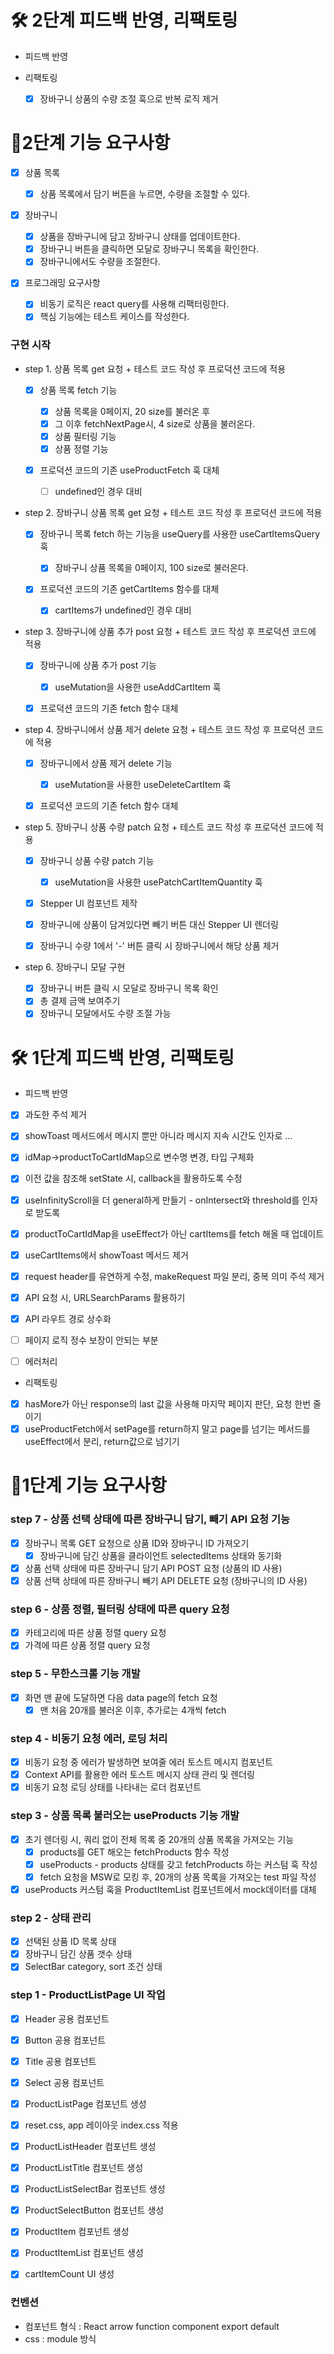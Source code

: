 # 🛠 2단계 피드백 반영, 리팩토링

- 피드백 반영

- 리팩토링
  - [x] 장바구니 상품의 수량 조절 훅으로 반복 로직 제거

# 🎯2단계 기능 요구사항

- [x] 상품 목록

  - [x] 상품 목록에서 담기 버튼을 누르면, 수량을 조절할 수 있다.

- [x] 장바구니

  - [x] 상품을 장바구니에 담고 장바구니 상태를 업데이트한다.
  - [x] 장바구니 버튼을 클릭하면 모달로 장바구니 목록을 확인한다.
  - [x] 장바구니에서도 수량을 조절한다.

- [x] 프로그래밍 요구사항
  - [x] 비동기 로직은 react query를 사용해 리팩터링한다.
  - [x] 핵심 기능에는 테스트 케이스를 작성한다.

### 구현 시작

- step 1. 상품 목록 get 요청 + 테스트 코드 작성 후 프로덕션 코드에 적용

  - [x] 상품 목록 fetch 기능

    - [x] 상품 목록을 0페이지, 20 size를 불러온 후
    - [x] 그 이후 fetchNextPage시, 4 size로 상품을 불러온다.
    - [x] 상품 필터링 기능
    - [x] 상품 정렬 기능

  - [x] 프로덕션 코드의 기존 useProductFetch 훅 대체
    - [ ] undefined인 경우 대비

- step 2. 장바구니 상품 목록 get 요청 + 테스트 코드 작성 후 프로덕션 코드에 적용

  - [x] 장바구니 목록 fetch 하는 기능을 useQuery를 사용한 useCartItemsQuery 훅

    - [x] 장바구니 상품 목록을 0페이지, 100 size로 불러온다.

  - [x] 프로덕션 코드의 기존 getCartItems 함수를 대체
    - [x] cartItems가 undefined인 경우 대비

- step 3. 장바구니에 상품 추가 post 요청 + 테스트 코드 작성 후 프로덕션 코드에 적용

  - [x] 장바구니에 상품 추가 post 기능

    - [x] useMutation을 사용한 useAddCartItem 훅

  - [x] 프로덕션 코드의 기존 fetch 함수 대체

- step 4. 장바구니에서 상품 제거 delete 요청 + 테스트 코드 작성 후 프로덕션 코드에 적용

  - [x] 장바구니에서 상품 제거 delete 기능

    - [x] useMutation을 사용한 useDeleteCartItem 훅

  - [x] 프로덕션 코드의 기존 fetch 함수 대체

- step 5. 장바구니 상품 수량 patch 요청 + 테스트 코드 작성 후 프로덕션 코드에 적용

  - [x] 장바구니 상품 수량 patch 기능

    - [x] useMutation을 사용한 usePatchCartItemQuantity 훅

  - [x] Stepper UI 컴포넌트 제작
  - [x] 장바구니에 상품이 담겨있다면 빼기 버튼 대신 Stepper UI 렌더링
  - [x] 장바구니 수량 1에서 '-' 버튼 클릭 시 장바구니에서 해당 상품 제거

- step 6. 장바구니 모달 구현
  - [x] 장바구니 버튼 클릭 시 모달로 장바구니 목록 확인
  - [x] 총 결제 금액 보여주기
  - [x] 장바구니 모달에서도 수량 조절 가능

# 🛠 1단계 피드백 반영, 리팩토링

- 피드백 반영

- [x] 과도한 주석 제거
- [x] showToast 메서드에서 메시지 뿐만 아니라 메시지 지속 시간도 인자로 …
- [x] idMap->productToCartIdMap으로 변수명 변경, 타입 구체화
- [x] 이전 값을 참조해 setState 시, callback을 활용하도록 수정
- [x] useInfinityScroll을 더 general하게 만들기 - onIntersect와 threshold를 인자로 받도록
- [x] productToCartIdMap을 useEffect가 아닌 cartItems를 fetch 해올 때 업데이트
- [x] useCartItems에서 showToast 메서드 제거
- [x] request header를 유연하게 수정, makeRequest 파일 분리, 중복 의미 주석 제거
- [x] API 요청 시, URLSearchParams 활용하기
- [x] API 라우트 경로 상수화

- [ ] 페이지 로직 정수 보장이 안되는 부분
- [ ] 에러처리

- 리팩토링
- [x] hasMore가 아닌 response의 last 값을 사용해 마지막 페이지 판단, 요청 한번 줄이기
- [x] useProductFetch에서 setPage를 return하지 말고 page를 넘기는 메서드를 useEffect에서 분리, return값으로 넘기기

# 🎯1단계 기능 요구사항

### step 7 - 상품 선택 상태에 따른 장바구니 담기, 빼기 API 요청 기능

- [x] 장바구니 목록 GET 요청으로 상품 ID와 장바구니 ID 가져오기
  - [x] 장바구니에 담긴 상품을 클라이언트 selectedItems 상태와 동기화
- [x] 상품 선택 상태에 따른 장바구니 담기 API POST 요청 (상품의 ID 사용)
- [x] 상품 선택 상태에 따른 장바구니 빼기 API DELETE 요청 (장바구니의 ID 사용)

### step 6 - 상품 정렬, 필터링 상태에 따른 query 요청

- [x] 카테고리에 따른 상품 정렬 query 요청
- [x] 가격에 따른 상품 정렬 query 요청

### step 5 - 무한스크롤 기능 개발

- [x] 화면 맨 끝에 도달하면 다음 data page의 fetch 요청
  - [x] 맨 처음 20개를 불러온 이후, 추가로는 4개씩 fetch

### step 4 - 비동기 요청 에러, 로딩 처리

- [x] 비동기 요청 중 에러가 발생하면 보여줄 에러 토스트 메시지 컴포넌트
- [x] Context API를 활용한 에러 토스트 메시지 상태 관리 및 렌더링
- [x] 비동기 요청 로딩 상태를 나타내는 로더 컴포넌트

### step 3 - 상품 목록 불러오는 useProducts 기능 개발

- [x] 초기 렌더링 시, 쿼리 없이 전체 목록 중 20개의 상품 목록을 가져오는 기능
  - [x] products를 GET 해오는 fetchProducts 함수 작성
  - [x] useProducts - products 상태를 갖고 fetchProducts 하는 커스텀 훅 작성
  - [x] fetch 요청을 MSW로 모킹 후, 20개의 상품 목록을 가져오는 test 파일 작성
- [x] useProducts 커스텀 훅을 ProductItemList 컴포넌트에서 mock데이터를 대체

### step 2 - 상태 관리

- [x] 선택된 상품 ID 목록 상태
- [x] 장바구니 담긴 상품 갯수 상태
- [x] SelectBar category, sort 조건 상태

### step 1 - ProductListPage UI 작업

- [x] Header 공용 컴포넌트
- [x] Button 공용 컴포넌트
- [x] Title 공용 컴포넌트
- [x] Select 공용 컴포넌트

- [x] ProductListPage 컴포넌트 생성
- [x] reset.css, app 레이아웃 index.css 적용
- [x] ProductListHeader 컴포넌트 생성
- [x] ProductListTitle 컴포넌트 생성
- [x] ProductListSelectBar 컴포넌트 생성
- [x] ProductSelectButton 컴포넌트 생성
- [x] ProductItem 컴포넌트 생성
- [x] ProductItemList 컴포넌트 생성
- [x] cartItemCount UI 생성

### 컨벤션

- 컴포넌트 형식 : React arrow function component export default
- css : module 방식
